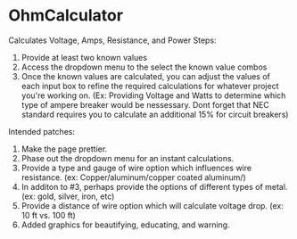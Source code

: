 # OhmCalculator
Calculates Voltage, Amps, Resistance, and Power
Steps:
1. Provide at least two known values
2. Access the dropdown menu to the select the known value combos
3. Once the known values are calculated, you can adjust the values of each input box to refine the required calculations for whatever project you're working on.
(Ex: Providing Voltage and Watts to determine which type of ampere breaker would be nessessary. 
Dont forget that NEC standard requires you to calculate an additional 15% for circuit breakers)

Intended patches:
1. Make the page prettier.
2. Phase out the dropdown menu for an instant calculations.
3. Provide a type and gauge of wire option which influences wire resistance. (ex: Copper/aluminum/copper coated aluminum/)
4. In additon to #3, perhaps provide the options of different types of metal. (ex: gold, silver, iron, etc)
5. Provide a distance of wire option which will calculate voltage drop. (ex: 10 ft vs. 100 ft)
6. Added graphics for beautifying, educating, and warning.
